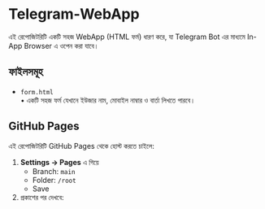 # Telegram-WebApp

এই রেপোজিটরিটি একটি সহজ WebApp (HTML ফর্ম) ধারণ করে, যা Telegram Bot এর মাধ্যমে In-App Browser এ ওপেন করা যাবে।

## ফাইলসমূহ

- `form.html`  
  • একটি সহজ ফর্ম যেখানে ইউজার নাম, মোবাইল নাম্বার ও বার্তা লিখতে পারবে।

## GitHub Pages

এই রেপোজিটরিটি GitHub Pages থেকে হোস্ট করতে চাইলে:

1. **Settings → Pages** এ গিয়ে  
   - Branch: `main`  
   - Folder: `/root`  
   - Save  
2. প্রকাশের পর দেখবে:  
